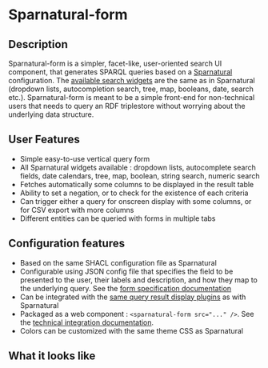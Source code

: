 # Sparnatural-form

## Description

Sparnatural-form is a simpler, facet-like, user-oriented search UI component, that generates SPARQL queries based on a [Sparnatural](https://github.com/sparna-git/Sparnatural) configuration. The [available search widgets](https://docs.sparnatural.eu/widgets.html) are the same as in Sparnatural (dropdown lists, autocompletion search, tree, map, booleans, date, search etc.).
Sparnatural-form is meant to be a simple front-end for non-technical users that needs to query an RDF triplestore without worrying about the underlying data structure.

## User Features

- Simple easy-to-use vertical query form
- All Sparnatural widgets available : dropdown lists, autocomplete search fields, date calendars, tree, map, boolean, string search, numeric search
- Fetches automatically some columns to be displayed in the result table
- Ability to set a negation, or to check for the existence of each criteria
- Can trigger either a query for onscreen display with some columns, or for CSV export with more columns
- Different entities can be queried with forms in multiple tabs

## Configuration features

- Based on the same SHACL configuration file as Sparnatural
- Configurable using JSON config file that specifies the field to be presented to the user, their labels and description, and how they map to the underlying query. See the [form specification documentation](https://docs.sparnatural.eu/sparnatural-form/form-configuration.html)
- Can be integrated with the [same query result display plugins](https://github.com/sparna-git/sparnatural-yasgui-plugins) as with Sparnatural
- Packaged as a web component : `<sparnatural-form src="..." />`. See the [technical integration documentation](https://docs.sparnatural.eu/sparnatural-form/form-integration.html).
- Colors can be customized with the same theme CSS as Sparnatural

## What it looks like
